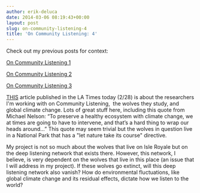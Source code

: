 ```yaml
---
author: erik-deluca
date: 2014-03-06 08:19:43+00:00
layout: post
slug: on-community-listening-4
title: 'On Community Listening: 4'
---
```


Check out my previous posts for context:

[On Community Listening 1](https://www.scholarslab.org/digital-humanities/on-community-listening-1/)

[ On Community Listening 2](https://www.scholarslab.org/grad-student-research/on-community-listening-2/)

[On Community Listening 3](https://www.scholarslab.org/uncategorized/on-community-listening-3/)

[THIS](http://www.latimes.com/nation/nationnow/la-na-nn-isle-royale-wolves-climate-change-20140228,0,2461367,full.story#axzz2udznJ96m) article published in the LA Times today (2/28) is about the researchers I'm working with on Community Listening,  the wolves they study, and global climate change. Lots of great stuff here, including this quote from Michael Nelson: “To preserve a healthy ecosystem with climate change, we at times are going to have to intervene, and that’s a hard thing to wrap our heads around...” This quote may seem trivial but the wolves in question live in a National Park that has a "let nature take its course" directive.

My project is not so much about the wolves that live on Isle Royale but on the deep listening network that exists there. However, this network, I believe, is very dependent on the wolves that live in this place (an issue that I will address in my project). If these wolves go extinct, will this deep listening network also vanish? How do environmental fluctuations, like global climate change and its residual effects, dictate how we listen to the world?
